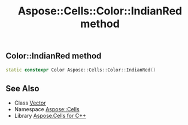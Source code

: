 ﻿---
title: Aspose::Cells::Color::IndianRed method
linktitle: IndianRed
second_title: Aspose.Cells for C++ API Reference
description: 'How to use IndianRed method of Aspose::Cells::Color class in C++.'
type: docs
weight: 7600
url: /cpp/aspose.cells/color/indianred/
---
## Color::IndianRed method




```cpp
static constexpr Color Aspose::Cells::Color::IndianRed()
```

## See Also

* Class [Vector](../../vector/)
* Namespace [Aspose::Cells](../../)
* Library [Aspose.Cells for C++](../../../)
